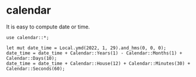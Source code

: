 # calendar
It is easy to compute date or time.
```
use calendar::*;

let mut date_time = Local.ymd(2022, 1, 29).and_hms(0, 0, 0);
date_time = date_time + Calendar::Years(1) - Calendar::Months(1) + Calendar::Days(10);
date_time = date_time + Calendar::House(12) + Calendar::Minutes(30) + Calendar::Seconds(60);
```
